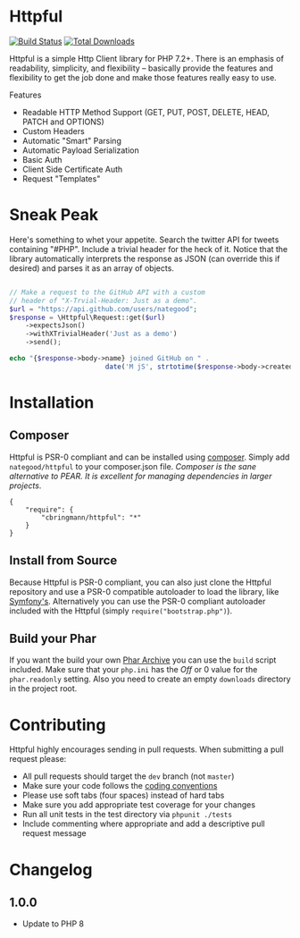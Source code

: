 # Httpful

[![Build Status](https://secure.travis-ci.org/nategood/httpful.png?branch=master)](http://travis-ci.org/nategood/httpful) [![Total Downloads](https://poser.pugx.org/nategood/httpful/downloads.png)](https://packagist.org/packages/nategood/httpful)

Httpful is a simple Http Client library for PHP 7.2+.  There is an emphasis of readability, simplicity, and flexibility – basically provide the features and flexibility to get the job done and make those features really easy to use.

Features

 - Readable HTTP Method Support (GET, PUT, POST, DELETE, HEAD, PATCH and OPTIONS)
 - Custom Headers
 - Automatic "Smart" Parsing
 - Automatic Payload Serialization
 - Basic Auth
 - Client Side Certificate Auth
 - Request "Templates"

# Sneak Peak

Here's something to whet your appetite.  Search the twitter API for tweets containing "#PHP".  Include a trivial header for the heck of it.  Notice that the library automatically interprets the response as JSON (can override this if desired) and parses it as an array of objects.

```php

// Make a request to the GitHub API with a custom
// header of "X-Trvial-Header: Just as a demo".
$url = "https://api.github.com/users/nategood";
$response = \Httpful\Request::get($url)
    ->expectsJson()
    ->withXTrivialHeader('Just as a demo')
    ->send();

echo "{$response->body->name} joined GitHub on " .
                        date('M jS', strtotime($response->body->created_at)) ."\n";
```

# Installation

## Composer

Httpful is PSR-0 compliant and can be installed using [composer](http://getcomposer.org/).  Simply add `nategood/httpful` to your composer.json file.  _Composer is the sane alternative to PEAR.  It is excellent for managing dependencies in larger projects_.

    {
        "require": {
            "cbringmann/httpful": "*"
        }
    }

## Install from Source

Because Httpful is PSR-0 compliant, you can also just clone the Httpful repository and use a PSR-0 compatible autoloader to load the library, like [Symfony's](http://symfony.com/doc/current/components/class_loader.html). Alternatively you can use the PSR-0 compliant autoloader included with the Httpful (simply `require("bootstrap.php")`).

## Build your Phar

If you want the build your own [Phar Archive](http://php.net/manual/en/book.phar.php) you can use the `build` script included.
Make sure that your `php.ini` has the *Off* or 0 value for the `phar.readonly` setting.
Also you need to create an empty `downloads` directory in the project root.

# Contributing

Httpful highly encourages sending in pull requests.  When submitting a pull request please:

 - All pull requests should target the `dev` branch (not `master`)
 - Make sure your code follows the [coding conventions](http://pear.php.net/manual/en/standards.php)
 - Please use soft tabs (four spaces) instead of hard tabs
 - Make sure you add appropriate test coverage for your changes
 - Run all unit tests in the test directory via `phpunit ./tests`
 - Include commenting where appropriate and add a descriptive pull request message

# Changelog

## 1.0.0

 - Update to PHP 8
